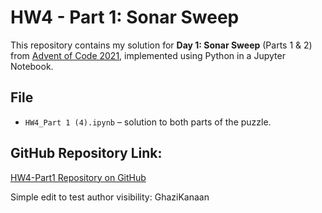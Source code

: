 # HW4 - Part 1: Sonar Sweep

This repository contains my solution for **Day 1: Sonar Sweep** (Parts 1 & 2) from [Advent of Code 2021](https://adventofcode.com/2021/day/1), implemented using Python in a Jupyter Notebook.

##  File
- `HW4_Part 1 (4).ipynb` – solution to both parts of the puzzle.

##  GitHub Repository Link:
[HW4-Part1 Repository on GitHub](https://github.com/GhaziKanaan/HW4-Part1)

 Simple edit to test author visibility: GhaziKanaan
